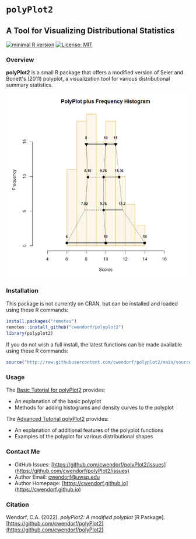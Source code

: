 
# `polyPlot2` 

## A Tool for Visualizing Distributional Statistics

[![minimal R version](https://img.shields.io/badge/R%3E%3D-3.6.2-6666ff.svg)](https://cran.r-project.org/)
[![License: MIT](https://img.shields.io/badge/License-MIT-blue.svg)](https://opensource.org/licenses/MIT)

### Overview

**polyPlot2** is a small R package that offers a modified version of Seier and Bonett's (2011) polyplot, a visualization tool for various distributional summary statistics.

<a href="https://github.com/cwendorf/polyPlot2">
<p align="center"><kbd><img src="docs/figures/polyPlot2CoverImage.png"></kbd></p>
</a>

### Installation

This package is not currently on CRAN, but can be installed and loaded using these R commands:

``` r
install.packages("remotes")
remotes::install_github("cwendorf/polyplot2")
library(polyplot2)
```

If you do not wish a full install, the latest functions can be made available using these R commands:

```r
source("http://raw.githubusercontent.com/cwendorf/polyplot2/main/source-polyPlot2.R")
```

### Usage

The [Basic Tutorial for polyPlot2](./docs/polyPlot2Basic.md) provides:

- An explanation of the basic polyplot
- Methods for adding histograms and density curves to the polyplot

The [Advanced Tutorial polyPlot2](./docs/polyPlot2Advanced.md) provides:

- An explanation of additional features of the polyplot functions
- Examples of the polyplot for various distributional shapes

### Contact Me

- GitHub Issues: [https://github.com/cwendorf/polyPlot2/issues](https://github.com/cwendorf/polyPlot2/issues) 
- Author Email: [cwendorf@uwsp.edu](mailto:cwendorf@uwsp.edu)
- Author Homepage: [https://cwendorf.github.io](https://cwendorf.github.io)

### Citation

Wendorf, C.A. (2022). *polyPlot2: A modified polyplot* [R Package]. [https://github.com/cwendorf/polyPlot2](https://github.com/cwendorf/polyPlot2)
